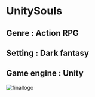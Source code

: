 # UnitySouls

## Genre : Action RPG
## Setting : Dark fantasy
## Game engine : Unity

![finallogo](https://user-images.githubusercontent.com/68823930/113351108-0e7b8500-9343-11eb-896d-f2aab2c6a7ca.jpg)

